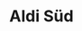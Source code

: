 ---
title: "Aldi Süd"
url: /emmerich-am-rhein/aldi-sued-moritz-von-nassau-strasse/
shop: Supermarkt
---